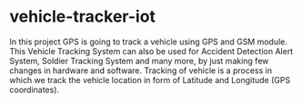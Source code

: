 # vehicle-tracker-iot
In this project  GPS is going to track a vehicle using GPS and GSM module. This Vehicle Tracking System can also be used for Accident Detection Alert System, Soldier Tracking System and many more, by just making few changes in hardware and software. Tracking of vehicle is a process in which we track the vehicle location in form of Latitude and Longitude (GPS coordinates). 
